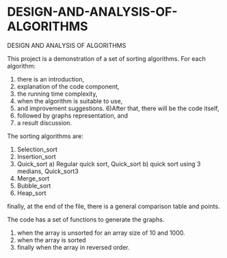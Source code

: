 # DESIGN-AND-ANALYSIS-OF-ALGORITHMS
DESIGN AND ANALYSIS OF ALGORITHMS

This project is a demonstration of a set of sorting algorithms. For each algorithm: 
1) there is an introduction,
2) explanation of the code component,
3) the running time complexity, 
4) when the algorithm is suitable to use, 
5) and improvement suggestions.
6)After that, there will be the code itself,
7) followed by graphs representation, and 
8) a result discussion.

The sorting algorithms are:
1) Selection_sort
2) Insertion_sort
3) Quick_sort
    a) Regular quick sort, Quick_sort
    b) quick sort using 3 medians, Quick_sort3
4) Merge_sort
5) Bubble_sort
6) Heap_sort

finally, at the end of the file, there is a general comparison table and points.

The code has a set of functions to generate the graphs.
1) when the array is unsorted for an array size of 10 and 1000.
2) when the array is sorted
3) finally when the array in reversed order.
